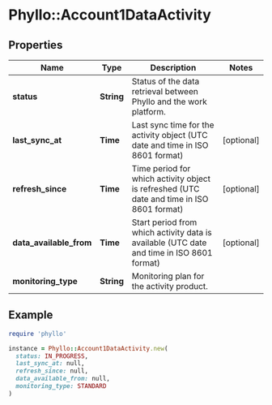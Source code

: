 # Phyllo::Account1DataActivity

## Properties

| Name | Type | Description | Notes |
| ---- | ---- | ----------- | ----- |
| **status** | **String** | Status of the data retrieval between Phyllo and the work platform. |  |
| **last_sync_at** | **Time** | Last sync time for the activity object (UTC date and time in ISO 8601 format) | [optional] |
| **refresh_since** | **Time** | Time period for which activity object is refreshed (UTC date and time in ISO 8601 format) | [optional] |
| **data_available_from** | **Time** | Start period from which activity data is available (UTC date and time in ISO 8601 format) | [optional] |
| **monitoring_type** | **String** | Monitoring plan for the activity product. |  |

## Example

```ruby
require 'phyllo'

instance = Phyllo::Account1DataActivity.new(
  status: IN_PROGRESS,
  last_sync_at: null,
  refresh_since: null,
  data_available_from: null,
  monitoring_type: STANDARD
)
```

